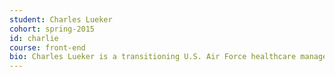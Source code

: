 ```yaml
---
student: Charles Lueker
cohort: spring-2015
id: charlie
course: front-end
bio: ​​Charles Lueker is a transitioning U.S. Air Force healthcare management officer who is eternally curious and always eager to learn. Periodically, he is also a consultant, freelance musician and entrepreneur. Charles enjoys regular exercise and has run both the Chicago and Seattle marathons. Fly fishing is his most insatiable passion and he can often be found stalking redfish in the ankle deep waters of the Laguna Madre's south Texas coastline.
---
```



